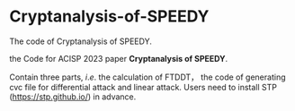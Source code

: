 # Cryptanalysis-of-SPEEDY
The code of Cryptanalysis of SPEEDY.


the Code for ACISP 2023 paper __Cryptanalysis of SPEEDY__.

Contain three parts, $i.e.$ the calculation of FTDDT， the code of generating cvc file for differential attack and linear attack. Users need to install STP (https://stp.github.io/) in advance.
